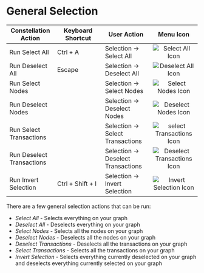 # General Selection

<table class="table table-striped">
<colgroup>
<col style="width: 25%" />
<col style="width: 25%" />
<col style="width: 25%" />
<col style="width: 25%" />
</colgroup>
<thead>
<tr class="header">
<th>Constellation Action</th>
<th>Keyboard Shortcut</th>
<th>User Action</th>
<th style="text-align: center;">Menu Icon</th>
</tr>
</thead>
<tbody>
<tr class="odd">
<td>Run Select All</td>
<td>Ctrl + A</td>
<td>Selection -&gt; Select All</td>
<td style="text-align: center;"><img src="../ext/docs/CoreVisualGraph/resources/select_all.png" alt="Select All Icon" /></td>
</tr>
<tr class="even">
<td>Run Deselect All</td>
<td>Escape</td>
<td>Selection -&gt; Deselect All</td>
<td style="text-align: center;"><img src="../ext/docs/CoreVisualGraph/resources/deselect_all.png" alt="Deselect All Icon" /></td>
</tr>
<tr class="odd">
<td>Run Select Nodes</td>
<td></td>
<td>Selection -&gt; Select Nodes</td>
<td style="text-align: center;"><img src="../ext/docs/CoreVisualGraph/resources/selectNodes.png" alt="Select Nodes Icon" /></td>
</tr>
</tr>
<tr class="even">
<td>Run Deselect Nodes</td>
<td></td>
<td>Selection -&gt; Deselect Nodes</td>
<td style="text-align: center;"><img src="../ext/docs/CoreVisualGraph/resources/deselectNodes.png" alt="Deselect Nodes Icon" /></td>
</tr>
<tr class="odd">
<td>Run Select Transactions</td>
<td></td>
<td>Selection -&gt; Select Transactions</td>
<td style="text-align: center;"><img src="../ext/docs/CoreVisualGraph/resources/selectTransactions.png" alt="select Transactions Icon" /></td>
</tr>
<tr class="even">
<td>Run Deselect Transactions</td>
<td></td>
<td>Selection -&gt; Deselect Transactions</td>
<td style="text-align: center;"><img src="../ext/docs/CoreVisualGraph/resources/deselectTransactions.png" alt="Deselect Transactions Icon" /></td>
</tr>
<tr class="odd">
<td>Run Invert Selection</td>
<td>Ctrl + Shift + I</td>
<td>Selection -&gt; Invert Selection</td>
<td style="text-align: center;"><img src="../ext/docs/CoreVisualGraph/resources/invert_selection.png" alt="Invert Selection Icon" /></td>
</tr>
</tbody>
</table>

There are a few general selection actions that can be run:

-   *Select All* - Selects everything on your graph
-   *Deselect All* - Deselects everything on your graph
-   *Select Nodes* - Selects all the nodes on your graph
-   *Deselect Nodes* - Deselects all the nodes on your graph
-   *Deselect Transactions* - Deselects all the transactions on your
    graph
-   *Select Transactions* - Selects all the transactions on your
    graph
-   *Invert Selection* - Selects everything currently deselected on your
    graph and deselects everything currently selected on your graph
